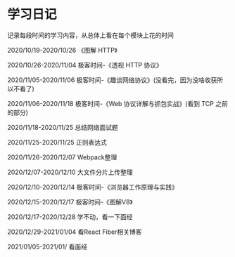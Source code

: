# 学习日记

记录每段时间的学习内容，从总体上看在每个模块上花的时间

2020/10/19-2020/10/26    			        《图解 HTTP》

2020/10/26-2020/11/04				 极客时间-《透视 HTTP 协议》

2020/11/05-2020/11/06 				 极客时间-《趣谈网络协议》(没看完，因为没啥收获所以不看了)

2020/11/06-2020/11/18 				 极客时间-《Web 协议详解与抓包实战》(看到 TCP 之前的部分)

2020/11/18-2020/11/25 				 总结网络面试题

2020/11/25-2020/11/25     			         正则表达式

2020/11/26-2020/12/07                               Webpack整理

2020/12/07-2020/12/10                               大文件分片上传整理

2020/12/10-2020/12/14                               极客时间-《浏览器工作原理与实践》

2020/12/15-2020/12/17                               极客时间-《图解V8》

2020/12/17-2020/12/28                               学不动，看一下面经

2020/12/29-2021/01/04                               看React Fiber相关博客

2021/01/05-2021/01/                                    看面经

